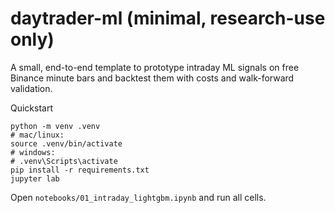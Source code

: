 # daytrader-ml (minimal, research-use only)

A small, end-to-end template to prototype intraday ML signals on free Binance minute bars and backtest them with costs and walk-forward validation.

Quickstart
```
python -m venv .venv
# mac/linux:
source .venv/bin/activate
# windows:
# .venv\Scripts\activate
pip install -r requirements.txt
jupyter lab
```
Open `notebooks/01_intraday_lightgbm.ipynb` and run all cells.
